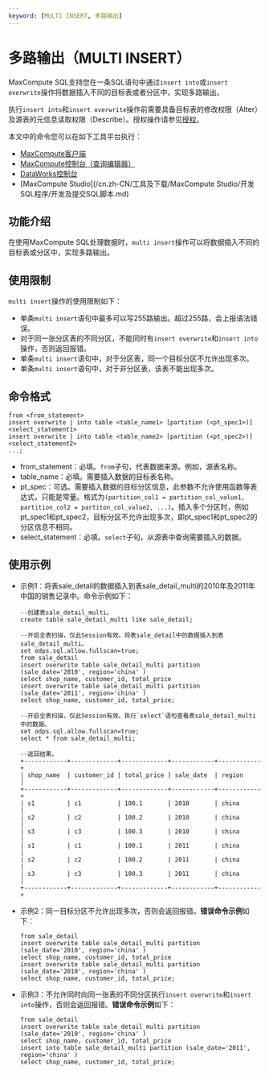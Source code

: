 ```yaml
---
keyword: [MULTI INSERT, 多路输出]
---
```


# 多路输出（MULTI INSERT）

MaxCompute SQL支持您在一条SQL语句中通过`insert into`或`insert overwrite`操作将数据插入不同的目标表或者分区中，实现多路输出。

执行`insert into`和`insert overwrite`操作前需要具备目标表的修改权限（Alter）及源表的元信息读取权限（Describe）。授权操作请参见[授权](/cn.zh-CN/管理/安全管理详解/用户及授权管理/授权.md)。

本文中的命令您可以在如下工具平台执行：

-   [MaxCompute客户端](/cn.zh-CN/工具及下载/客户端.md)
-   [MaxCompute控制台（查询编辑器）](/cn.zh-CN/工具及下载/查询编辑器.md)
-   [DataWorks控制台](https://workbench.data.aliyun.com/console)
-   [MaxCompute Studio](/cn.zh-CN/工具及下载/MaxCompute Studio/开发SQL程序/开发及提交SQL脚本.md)

## 功能介绍

在使用MaxCompute SQL处理数据时，`multi insert`操作可以将数据插入不同的目标表或分区中，实现多路输出。

## 使用限制

`multi insert`操作的使用限制如下：

-   单条`multi insert`语句中最多可以写255路输出。超过255路，会上报语法错误。
-   对于同一张分区表的不同分区，不能同时有`insert overwrite`和`insert into`操作，否则返回报错。
-   单条`multi insert`语句中，对于分区表，同一个目标分区不允许出现多次。
-   单条`multi insert`语句中，对于非分区表，该表不能出现多次。

## 命令格式

```
from <from_statement>
insert overwrite | into table <table_name1> [partition (<pt_spec1>)]
<select_statement1>
insert overwrite | into table <table_name2> [partition (<pt_spec2>)]
<select_statement2>
...;
```

-   from\_statement：必填。`from`子句，代表数据来源。例如，源表名称。
-   table\_name：必填。需要插入数据的目标表名称。
-   pt\_spec：可选。需要插入数据的目标分区信息，此参数不允许使用函数等表达式，只能是常量。格式为`(partition_col1 = partition_col_value1, partition_col2 = partiton_col_value2, ...)`。插入多个分区时，例如pt\_spec1和pt\_spec2，目标分区不允许出现多次，即pt\_spec1和pt\_spec2的分区信息不相同。
-   select\_statement：必填。`select`子句，从源表中查询需要插入的数据。

## 使用示例

-   示例1：将表sale\_detail的数据插入到表sale\_detail\_multi的2010年及2011年中国的销售记录中。命令示例如下：

    ```
    --创建表sale_detail_multi。
    create table sale_detail_multi like sale_detail;
    
    --开启全表扫描，仅此Session有效。将表sale_detail中的数据插入到表sale_detail_multi。
    set odps.sql.allow.fullscan=true; 
    from sale_detail
    insert overwrite table sale_detail_multi partition (sale_date='2010', region='china' )
    select shop_name, customer_id, total_price
    insert overwrite table sale_detail_multi partition (sale_date='2011', region='china' )
    select shop_name, customer_id, total_price;
    
    --开启全表扫描，仅此Session有效。执行`select`语句查看表sale_detail_multi中的数据。
    set odps.sql.allow.fullscan=true;
    select * from sale_detail_multi;
    
    --返回结果。
    +------------+-------------+-------------+------------+------------+
    | shop_name  | customer_id | total_price | sale_date  | region     |
    +------------+-------------+-------------+------------+------------+
    | s1         | c1          | 100.1       | 2010       | china      |
    | s2         | c2          | 100.2       | 2010       | china      |
    | s3         | c3          | 100.3       | 2010       | china      |
    | s1         | c1          | 100.1       | 2011       | china      |
    | s2         | c2          | 100.2       | 2011       | china      |
    | s3         | c3          | 100.3       | 2011       | china      |
    +------------+-------------+-------------+------------+------------+
    ```

-   示例2：同一目标分区不允许出现多次，否则会返回报错。**错误命令示例**如下：

    ```
    from sale_detail
    insert overwrite table sale_detail_multi partition (sale_date='2010', region='china' )
    select shop_name, customer_id, total_price
    insert overwrite table sale_detail_multi partition (sale_date='2010', region='china' )
    select shop_name, customer_id, total_price;
    ```

-   示例3：不允许同时向同一张表的不同分区执行`insert overwrite`和`insert into`操作，否则会返回报错。**错误命令示例**如下：

    ```
    from sale_detail
    insert overwrite table sale_detail_multi partition (sale_date='2010', region='china' )
    select shop_name, customer_id, total_price
    insert into table sale_detail_multi partition (sale_date='2011', region='china' )
    select shop_name, customer_id, total_price;
    ```


